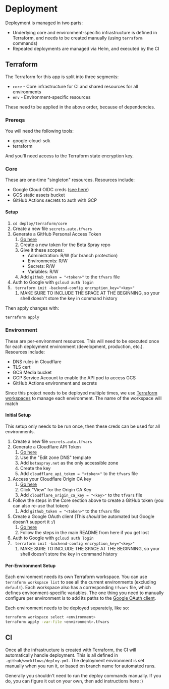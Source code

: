 # Deployment

Deployment is managed in two parts:

- Underlying core and environment-specific infrastructure is defined in Terraform, and needs to be created manually (using `terraform` commands)
- Repeated deployments are managed via Helm, and executed by the CI

## Terraform

The Terraform for this app is split into three segments:

- `core` - Core infrastructure for CI and shared resources for all environments
- `env` - Environment-specific resources

These need to be applied in the above order, because of dependencies.

### Prereqs

You will need the following tools:

- google-cloud-sdk
- terraform

And you'll need access to the Terraform state encryption key.

### Core

These are one-time "singleton" resources. Resources include:

- Google Cloud OIDC creds ([see here](https://github.com/google-github-actions/auth#setup))
- GCS static assets bucket
- GitHub Actions secrets to auth with GCP

#### Setup

1. `cd deploy/terraform/core`
1. Create a new file `secrets.auto.tfvars`
1. Generate a GitHub Personal Access Token
   1. [Go here](https://github.com/settings/tokens)
   1. Create a new token for the Beta Spray repo
   1. Give it these scopes:
      - Administration: R/W (for branch protection)
      - Environments: R/W
      - Secrets: R/W
      - Variables: R/W
   1. Add `github_token = "<token>"` to the `tfvars` file
1. Auth to Google with `gcloud auth login`
1. ` terraform init -backend-config encryption_key="<key>"`
   1. MAKE SURE TO INCLUDE THE SPACE AT THE BEGINNING, so your shell doesn't store the key in command history

Then apply changes with:

```sh
terraform apply
```

### Environment

These are per-environment resources. This will need to be executed once for each deployment environment (development, production, etc.). Resources include:

- DNS rules in Cloudflare
- TLS cert
- GCS Media bucket
- GCP Service Account to enable the API pod to access GCS
- GitHub Actions environment and secrets

Since this project needs to be deployed multiple times, we use [Terraform workspaces](https://developer.hashicorp.com/terraform/language/state/workspaces) to manage each environment. The name of the workspace will match

#### Initial Setup

This setup only needs to be run once, then these creds can be used for all environments.

1. Create a new file `secrets.auto.tfvars`
1. Generate a Cloudflare API Token
   1. [Go here](https://dash.cloudflare.com/profile/api-tokens)
   1. Use the "Edit zone DNS" template
   1. Add `betaspray.net` as the only accessible zone
   1. Create the key
   1. Add `cloudflare_api_token = "<token>"` to the `tfvars` file
1. Access your Cloudflare Origin CA key
   1. [Go here](https://dash.cloudflare.com/profile/api-tokens)
   1. Click "View" for the Origin CA Key
   1. Add `cloudflare_origin_ca_key = "<key>"` to the `tfvars` file
1. Follow the steps in the Core section above to create a GitHub token (you can also re-use that token)
   1. Add `github_token = "<token>"` to the `tfvars` file
1. Create a Google OAuth client (This _should_ be automated but Google doesn't support it :/)
   1. [Go here](https://console.cloud.google.com/apis/credentials)
   1. Follow the steps in the main README from here if you get lost
1. Auth to Google with `gcloud auth login`
1. ` terraform init -backend-config encryption_key="<key>"`
   1. MAKE SURE TO INCLUDE THE SPACE AT THE BEGINNING, so your shell doesn't store the key in command history

#### Per-Environment Setup

Each environment needs its own Terraform workspace. You can use `terraform workspace list` to see all the current environments (excluding `default`). Each workspace also has a corresponding `tfvars` file, which defines environment-specific variables. The one thing you need to manually configure per environment is to add its paths to the [Google OAuth client](https://console.cloud.google.com/apis/credentials).

Each environment needs to be deployed separately, like so:

```sh
terraform workspace select <environment>
terraform apply -var-file <environment>.tfvars
```

## CI

Once all the infrastructure is created with Terraform, the CI will automatically handle deployment. This is all defined in `.github/workflows/deploy.yml`. The deployment environment is set manually when you run it, or based on branch name for automated runs.

Generally you shouldn't need to run the deploy commands manually. If you do, you can figure it out on your own, then add instructions here :)
